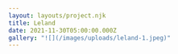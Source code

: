 ```yaml
---
layout: layouts/project.njk
title: Leland
date: 2021-11-30T05:00:00.000Z
gallery: "![](/images/uploads/leland-1.jpeg)"
---
```

